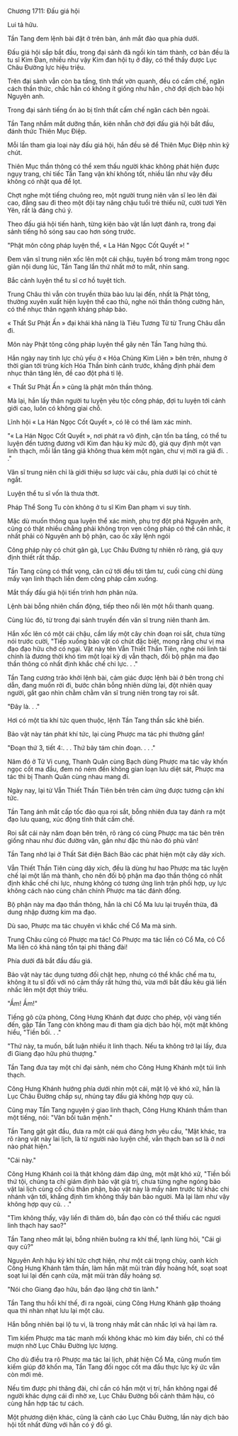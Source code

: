 




Chương 1711: Đấu giá hội


Lui tả hữu.

Tần Tang đem lệnh bài đặt ở trên bàn, ánh mắt đảo qua phía dưới.

Đấu giá hội sắp bắt đầu, trong đại sảnh đã ngồi kín tám thành, cơ bản đều là tu sĩ Kim Đan, nhiều như vậy Kim đan hội tụ ở đây, có thể thấy được Lục Châu Đường lực hiệu triệu.

Trên đại sảnh vẫn còn ba tầng, tĩnh thất vờn quanh, đều có cấm chế, ngăn cách thần thức, chắc hẳn có không ít giống như hắn , chờ đợi dịch bảo hội Nguyên anh.

Trong đại sảnh tiếng ồn ào bị tĩnh thất cấm chế ngăn cách bên ngoài.

Tần Tang nhắm mắt dưỡng thần, kiên nhẫn chờ đợi đấu giá hội bắt đầu, đánh thức Thiên Mục Điệp.

Mỗi lần tham gia loại này đấu giá hội, hắn đều sẽ để Thiên Mục Điệp nhìn kỹ chút.

Thiên Mục thần thông có thể xem thấu người khác không phát hiện được ngụy trang, chỉ tiếc Tần Tang vận khí không tốt, nhiều lần như vậy đều không có nhặt qua để lọt.

Chợt nghe một tiếng chuông reo, một người trung niên văn sĩ leo lên đài cao, đằng sau đi theo một đội tay nâng chậu tuổi trẻ thiếu nữ, cười tươi Yên Yên, rất là đáng chú ý.

Theo đấu giá hội tiến hành, từng kiện bảo vật lần lượt đánh ra, trong đại sảnh tiếng hô sóng sau cao hơn sóng trước.

"Phật môn công pháp luyện thể, « La Hán Ngọc Cốt Quyết »! "

Đem văn sĩ trung niên xốc lên một cái chậu, tuyên bố trong mâm trong ngọc giản nội dung lúc, Tần Tang lần thứ nhất mở to mắt, nhìn sang.

Bắc cảnh luyện thể tu sĩ cơ hồ tuyệt tích.

Trung Châu thì vẫn còn truyền thừa bảo lưu lại đến, nhất là Phật tông, thường xuyên xuất hiện luyện thể cao thủ, nghe nói thần thông cường hãn, có thể nhục thân ngạnh kháng pháp bảo.

« Thất Sư Phật Ấn » đại khái khả năng là Tiêu Tương Tử từ Trung Châu dẫn đi.

Môn này Phật tông công pháp luyện thể gây nên Tần Tang hứng thú.

Hắn ngày nay tinh lực chủ yếu ở « Hỏa Chủng Kim Liên » bên trên, nhưng ở thời gian tới trùng kích Hóa Thần bình cảnh trước, khẳng định phải đem nhục thân tăng lên, đề cao đột phá tỉ lệ.

« Thất Sư Phật Ấn » cũng là phật môn thần thông.

Mà lại, hắn lấy thân người tu luyện yêu tộc công pháp, đợi tu luyện tới cảnh giới cao, luôn có không giai chỗ.

Lĩnh hội « La Hán Ngọc Cốt Quyết », có lẽ có thể làm xác minh.

"« La Hán Ngọc Cốt Quyết », nơi phát ra vô định, cận tồn ba tầng, có thể tu luyện đến tương đương với Kim đan hậu kỳ mức độ, giá quy định một vạn linh thạch, mỗi lần tăng giá không thua kém một ngàn, chư vị mời ra giá đi. . ."

Văn sĩ trung niên chỉ là giới thiệu sơ lược vài câu, phía dưới lại có chút tẻ ngắt.

Luyện thể tu sĩ vốn là thưa thớt.

Pháp Thể Song Tu còn không ở tu sĩ Kim Đan phạm vi suy tính.

Mặc dù muốn thông qua luyện thể xác minh, phụ trợ đột phá Nguyên anh, cũng có thật nhiều chẳng phải không trọn vẹn công pháp có thể cân nhắc, ít nhất phải có Nguyên anh bộ phận, cao ốc xây lệnh ngói

Công pháp này có chút gân gà, Lục Châu Đường tự nhiên rõ ràng, giá quy định thiết rất thấp.

Tần Tang cũng có thất vọng, căn cứ tới đều tới tâm tư, cuối cùng chỉ dùng mấy vạn linh thạch liền đem công pháp cầm xuống.

Mắt thấy đấu giá hội tiến trình hơn phân nửa.

Lệnh bài bỗng nhiên chấn động, tiếp theo nổi lên một hồi thanh quang.

Cùng lúc đó, từ trong đại sảnh truyền đến văn sĩ trung niên thanh âm.

Hắn xốc lên có một cái chậu, cầm lấy một cây chín đoạn roi sắt, chưa từng nói trước cười, "Tiếp xuống bảo vật có chút đặc biệt, mong rằng chư vị ma đạo đạo hữu chớ có ngại. Vật này tên Vẫn Thiết Thần Tiên, nghe nói linh tài chính là đương thời khó tìm một loại kỳ dị vẫn thạch, đối bộ phận ma đạo thần thông có nhất định khắc chế chi lực. . ."

Tần Tang cương trảo khởi lệnh bài, cảm giác được lệnh bài ở bên trong chỉ dẫn, đang muốn rời đi, bước chân bỗng nhiên dừng lại, đột nhiên quay người, gắt gao nhìn chằm chằm văn sĩ trung niên trong tay roi sắt.

"Đây là. . ."

Hơi có một tia khí tức quen thuộc, lệnh Tần Tang thần sắc khẽ biến.

Bảo vật này tán phát khí tức, lại cùng Phược ma tác phi thường gần!

"Đoạn thứ 3, tiết 4:. . . Thứ bảy tám chín đoạn. . . ."

Năm đó ở Tử Vi cung, Thanh Quân cùng Bạch dùng Phược ma tác vây khốn ngọc cốt ma đầu, đem nó ném đến không gian loạn lưu diệt sát, Phược ma tác thì bị Thanh Quân cùng nhau mang đi.

Ngày nay, lại từ Vẫn Thiết Thần Tiên bên trên cảm ứng được tương cận khí tức.

Tần Tang ánh mắt cấp tốc đảo qua roi sắt, bỗng nhiên đưa tay đánh ra một đạo lưu quang, xúc động tĩnh thất cấm chế.

Roi sắt cái này năm đoạn bên trên, rõ ràng có cùng Phược ma tác bên trên giống nhau như đúc đường vân, gần như đặc thù nào đó phù văn!

Tần Tang nhớ lại ở Thất Sát điện Bách Bảo các phát hiện một cây dây xích.

Vẫn Thiết Thần Tiên cùng dây xích, đều là dùng hư hao Phược ma tác luyện chế lại một lần mà thành, cho nên đối bộ phận ma đạo thần thông có nhất định khắc chế chi lực, nhưng không có tương ứng linh trận phối hợp, uy lực không cách nào cùng chân chính Phược ma tác đánh đồng.

Bộ phận này ma đạo thần thông, hẳn là chỉ Cổ Ma lưu lại truyền thừa, đã dung nhập đương kim ma đạo.

Dù sao, Phược ma tác chuyên vì khắc chế Cổ Ma mà sinh.

Trung Châu cũng có Phược ma tác! Có Phược ma tác liền có Cổ Ma, có Cổ Ma liền có khả năng tồn tại phi thăng đài!

Phía dưới đã bắt đầu đấu giá.

Bảo vật này tác dụng tương đối chật hẹp, nhưng có thể khắc chế ma tu, không ít tu sĩ đối với nó cảm thấy rất hứng thú, vừa mới bắt đầu kêu giá liền nhấc lên một đợt thủy triều.

"Ầm! Ầm!"

Tiếng gõ cửa phòng, Công Hưng Khánh đạt được cho phép, vội vàng tiến đến, gặp Tần Tang còn không mau đi tham gia dịch bảo hội, một mặt không hiểu, "Tiền bối. . ."

"Thứ này, ta muốn, bất luận nhiều ít linh thạch. Nếu ta không trở lại lấy, đưa đi Giang đạo hữu phủ thượng."

Tần Tang đưa tay một chỉ đại sảnh, ném cho Công Hưng Khánh một túi linh thạch.

Công Hưng Khánh hướng phía dưới nhìn một cái, mặt lộ vẻ khó xử, hắn là Lục Châu Đường chấp sự, nhúng tay đấu giá không hợp quy củ.

Cũng may Tần Tang nguyện ý giao linh thạch, Công Hưng Khánh thầm than một tiếng, nói: "Vãn bối tuân mệnh."

Tần Tang gật gật đầu, đưa ra một cái quá đáng hơn yêu cầu, "Mặt khác, tra rõ ràng vật này lai lịch, là từ người nào luyện chế, vẫn thạch ban sơ là ở nơi nào phát hiện."

"Cái này."

Công Hưng Khánh coi là thật không dám đáp ứng, một mặt khó xử, "Tiền bối thứ tội, chúng ta chỉ giám định bảo vật giá trị, chưa từng nghe ngóng bảo vật lai lịch cùng cố chủ thân phận, bảo vật này là mấy năm trước từ khác chi nhánh vận tới, khẳng định tìm không thấy bán bảo người. Mà lại làm như vậy không hợp quy củ. . ."

"Tìm không thấy, vậy liền đi thăm dò, bần đạo còn có thể thiếu các ngươi linh thạch hay sao?"

Tần Tang nheo mắt lại, bỗng nhiên buông ra khí thế, lạnh lùng hỏi, "Cái gì quy củ?"

Nguyên Anh hậu kỳ khí tức chợt hiện, như một cái trọng chùy, oanh kích Công Hưng Khánh tâm thần, làm hắn mặt mũi tràn đầy hoảng hốt, soạt soạt soạt lui lại đến cạnh cửa, mặt mũi tràn đầy hoảng sợ.

"Nói cho Giang đạo hữu, bần đạo lặng chờ tin lành."

Tần Tang thu hồi khí thế, đi ra ngoài, cùng Công Hưng Khánh gặp thoáng qua thì nhàn nhạt lưu lại một câu.

Hắn bỗng nhiên bại lộ tu vi, là trong nháy mắt cân nhắc lợi và hại làm ra.

Tìm kiếm Phược ma tác manh mối không khác mò kim đáy biển, chỉ có thể mượn nhờ Lục Châu Đường lực lượng.

Cho dù điều tra rõ Phược ma tác lai lịch, phát hiện Cổ Ma, cũng muốn tìm kiếm giúp đỡ khốn ma, Tần Tang đối ngọc cốt ma đầu thực lực ký ức vẫn còn mới mẻ.

Nếu tìm được phi thăng đài, chỉ cần có hắn một vị trí, hắn không ngại để người khác dựng cái đi nhờ xe, Lục Châu Đường bối cảnh thâm hậu, có cùng hắn hợp tác tư cách.

Một phương diện khác, cũng là cảnh cáo Lục Châu Đường, lần này dịch bảo hội tốt nhất đừng với hắn có ý đồ gì.




